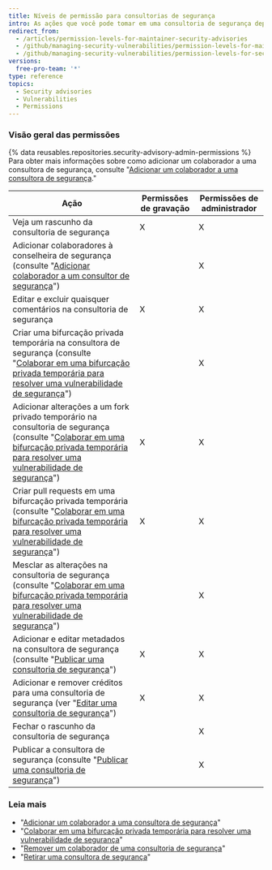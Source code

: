 ```yaml
---
title: Níveis de permissão para consultorias de segurança
intro: As ações que você pode tomar em uma consultoria de segurança dependem do fato de você ter permissões de administrador ou de gravação na consultoria de segurança.
redirect_from:
  - /articles/permission-levels-for-maintainer-security-advisories
  - /github/managing-security-vulnerabilities/permission-levels-for-maintainer-security-advisories
  - /github/managing-security-vulnerabilities/permission-levels-for-security-advisories
versions:
  free-pro-team: '*'
type: reference
topics:
  - Security advisories
  - Vulnerabilities
  - Permissions
---
```


### Visão geral das permissões

{% data reusables.repositories.security-advisory-admin-permissions %} Para obter mais informações sobre como adicionar um colaborador a uma consultora de segurança, consulte "[Adicionar um colaborador a uma consultora de segurança](/github/managing-security-vulnerabilities/adding-a-collaborator-to-a-security-advisory)."

| Ação                                                                                                                                                                                                                                                                                           | Permissões de gravação | Permissões de administrador |
| ---------------------------------------------------------------------------------------------------------------------------------------------------------------------------------------------------------------------------------------------------------------------------------------------- | ---------------------- | --------------------------- |
| Veja um rascunho da consultoria de segurança                                                                                                                                                                                                                                                   | X                      | X                           |
| Adicionar colaboradores à conselheira de segurança (consulte "[Adicionar colaborador a um consultor de segurança](/github/managing-security-vulnerabilities/adding-a-collaborator-to-a-security-advisory)")                                                                                    |                        | X                           |
| Editar e excluir quaisquer comentários na consultoria de segurança                                                                                                                                                                                                                             | X                      | X                           |
| Criar uma bifurcação privada temporária na consultora de segurança (consulte "[Colaborar em uma bifurcação privada temporária para resolver uma vulnerabilidade de segurança](/articles/collaborating-in-a-temporary-private-fork-to-resolve-a-security-vulnerability)")                       |                        | X                           |
| Adicionar alterações a um fork privado temporário na consultoria de segurança (consulte "[Colaborar em uma bifurcação privada temporária para resolver uma vulnerabilidade de segurança](/articles/collaborating-in-a-temporary-private-fork-to-resolve-a-security-vulnerability)")            | X                      | X                           |
| Criar pull requests em uma bifurcação privada temporária (consulte "[Colaborar em uma bifurcação privada temporária para resolver uma vulnerabilidade de segurança](/github/managing-security-vulnerabilities/collaborating-in-a-temporary-private-fork-to-resolve-a-security-vulnerability)") | X                      | X                           |
| Mesclar as alterações na consultoria de segurança (consulte "[Colaborar em uma bifurcação privada temporária para resolver uma vulnerabilidade de segurança](/articles/collaborating-in-a-temporary-private-fork-to-resolve-a-security-vulnerability)")                                        |                        | X                           |
| Adicionar e editar metadados na consultora de segurança (consulte "[Publicar uma consultoria de segurança](/github/managing-security-vulnerabilities/publishing-a-security-advisory)")                                                                                                         | X                      | X                           |
| Adicionar e remover créditos para uma consultoria de segurança (ver "[Editar uma consultoria de segurança](/github/managing-security-vulnerabilities/editing-a-security-advisory#about-credits-for-security-advisories)")                                                                      | X                      | X                           |
| Fechar o rascunho da consultoria de segurança                                                                                                                                                                                                                                                  |                        | X                           |
| Publicar a consultora de segurança (consulte "[Publicar uma consultoria de segurança](/github/managing-security-vulnerabilities/publishing-a-security-advisory)")                                                                                                                              |                        | X                           |

### Leia mais

- "[Adicionar um colaborador a uma consultora de segurança](/github/managing-security-vulnerabilities/adding-a-collaborator-to-a-security-advisory)"
- "[Colaborar em uma bifurcação privada temporária para resolver uma vulnerabilidade de segurança](/github/managing-security-vulnerabilities/collaborating-in-a-temporary-private-fork-to-resolve-a-security-vulnerability)"
- "[Remover um colaborador de uma consultoria de segurança](/github/managing-security-vulnerabilities/removing-a-collaborator-from-a-security-advisory)"
- "[Retirar uma consultora de segurança](/github/managing-security-vulnerabilities/withdrawing-a-security-advisory)"
